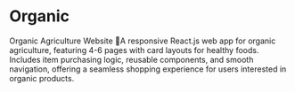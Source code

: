 # Organic
Organic Agriculture Website 🌱A responsive React.js web app for organic agriculture, featuring 4-6 pages with card layouts for healthy foods. Includes item purchasing logic, reusable components, and smooth navigation, offering a seamless shopping experience for users interested in organic products.
